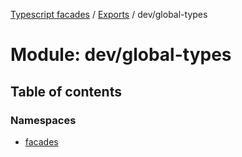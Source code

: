 [Typescript facades](../index.md) / [Exports](../modules.md) / dev/global-types

# Module: dev/global-types

## Table of contents

### Namespaces

- [facades](dev_global_types.facades.md)
